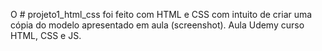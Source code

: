 O # projeto1_html_css foi feito com HTML e CSS com intuito de criar uma cópia do modelo apresentado em aula (screenshot).
Aula Udemy curso HTML, CSS e JS.
